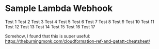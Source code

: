 # Sample Lambda Webhook

Test 1
Test 2
Test 3
Test 4
Test 5
Test 6
Test 7
Test 8
Test 9
Test 10
Test 11
Test 12
Test 13
Test 14
Test 15
Test 16
Test 17

Somehow, I found that this is super useful:
https://theburningmonk.com/cloudformation-ref-and-getatt-cheatsheet/
